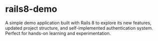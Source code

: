 # rails8-demo
A simple demo application built with Rails 8 to explore its new features, updated project structure, and self-implemented authentication system. Perfect for hands-on learning and experimentation.

